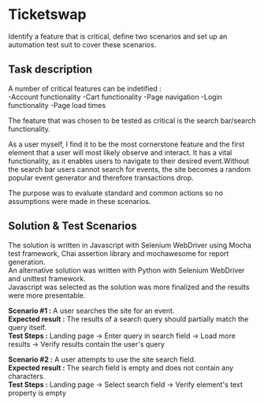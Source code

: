# Ticketswap
Identify a feature that is critical, define two scenarios and set up an automation test suit to cover these scenarios.
 
## Task description
A number of critical features can be indetified :   
-Account functionality 
-Cart functionality 
-Page navigation 
-Login functionality 
-Page load times   

The feature that was chosen to be tested as critical is the search bar/search functionality.  

As a user myself, I find it to be the most cornerstone feature and the first element that a user will most likely observe and interact.
It has a vital functionality, as it enables users to navigate to their desired event.Without the search bar users cannot search for events, the site becomes a random popular event generator and therefore transactions drop.  

The purpose was to evaluate standard and common actions so no assumptions were made in these scenarios.

## Solution & Test Scenarios

The solution is written in Javascript with Selenium WebDriver using Mocha test framework, Chai assertion library and mochawesome for report generation.  
An alternative solution was written with Python with Selenium WebDriver and unittest framework.   
Javascript was selected as the solution was more finalized and the results were more presentable. 

**Scenario #1 :** A user searches the site for an event.  
**Expected result :** The results of a search query should partially match the query itself.  
**Test Steps :** Landing page -> Enter query in search field -> Load more results -> Verify results contain the user's query

**Scenario #2 :** A user attempts to use the site search field.  
**Expected result :** The search field is empty and does not contain any characters.  
**Test Steps :** Landing page -> Select search field -> Verify element's text property is empty


